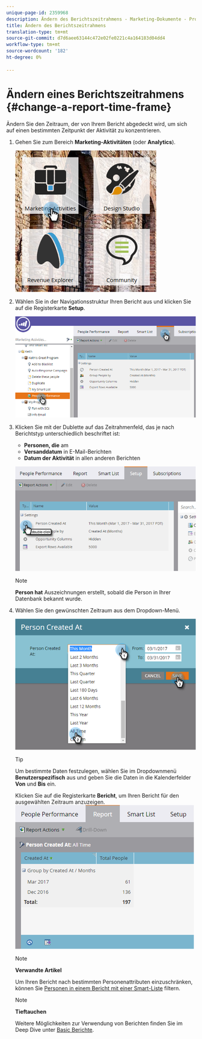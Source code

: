```yaml
---
unique-page-id: 2359968
description: Ändern des Berichtszeitrahmens - Marketing-Dokumente - Produktdokumentation
title: Ändern des Berichtszeitrahmens
translation-type: tm+mt
source-git-commit: d7d6aee63144c472e02fe0221c4a164183d04dd4
workflow-type: tm+mt
source-wordcount: '182'
ht-degree: 0%

---
```



# Ändern eines Berichtszeitrahmens {#change-a-report-time-frame}

Ändern Sie den Zeitraum, der von Ihrem Bericht abgedeckt wird, um sich auf einen bestimmten Zeitpunkt der Aktivität zu konzentrieren.

1. Gehen Sie zum Bereich **Marketing-Aktivitäten** (oder **Analytics**).

   ![](assets/image2017-3-27-9-3a15-3a9.png)

1. Wählen Sie in der Navigationsstruktur Ihren Bericht aus und klicken Sie auf die Registerkarte **Setup**.

   ![](assets/image2017-3-27-9-3a57-3a56.png)

1. Klicken Sie mit der Dublette auf das Zeitrahmenfeld, das je nach Berichtstyp unterschiedlich beschriftet ist:

   * **Personen, die** am
   * **Versanddatum** in E-Mail-Berichten
   * **Datum der Aktivität** in allen anderen Berichten

   ![](assets/image2017-3-27-9-3a58-3a23.png)

   >[!NOTE]
   >
   >**Person hat** Auszeichnungen erstellt, sobald die Person in Ihrer Datenbank bekannt wurde.

1. Wählen Sie den gewünschten Zeitraum aus dem Dropdown-Menü.

   ![](assets/image2017-3-27-9-3a58-3a40.png)

   >[!TIP]
   >
   >Um bestimmte Daten festzulegen, wählen Sie im Dropdownmenü **Benutzerspezifisch** aus und geben Sie die Daten in die Kalenderfelder **Von** und **Bis** ein.

   Klicken Sie auf die Registerkarte **Bericht**, um Ihren Bericht für den ausgewählten Zeitraum anzuzeigen.\
   ![](assets/image2017-3-27-9-3a59-3a1.png)

   >[!NOTE]
   >
   >**Verwandte Artikel**
   >
   >
   >Um Ihren Bericht nach bestimmten Personenattributen einzuschränken, können Sie [Personen in einem Bericht mit einer Smart-Liste](filter-people-in-a-report-with-a-smart-list.md) filtern.

   >[!NOTE]
   >
   >**Tieftauchen**
   >
   >
   >Weitere Möglichkeiten zur Verwendung von Berichten finden Sie im Deep Dive unter [Basic Berichte](http://docs.marketo.com/display/docs/basic+reporting).

